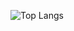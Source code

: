 ![Top Langs](https://github-readme-stats.vercel.app/api/top-langs/?username=ryouhei24&layout=compact&theme=radical)

